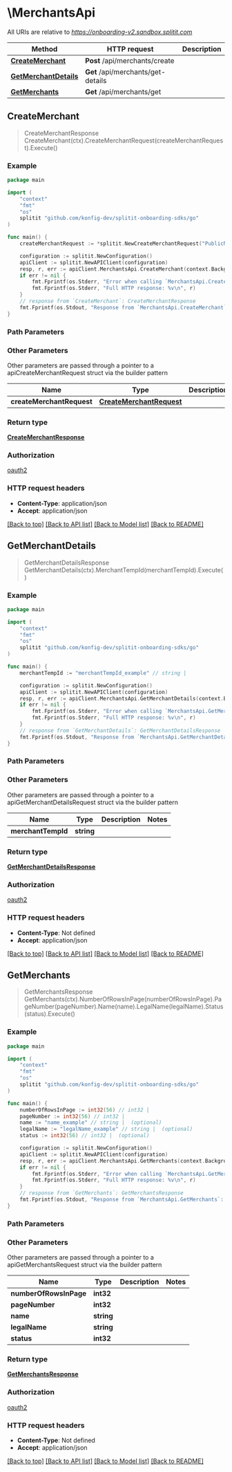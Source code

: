 # \MerchantsApi

All URIs are relative to *https://onboarding-v2.sandbox.splitit.com*

Method | HTTP request | Description
------------- | ------------- | -------------
[**CreateMerchant**](MerchantsApi.md#CreateMerchant) | **Post** /api/merchants/create | 
[**GetMerchantDetails**](MerchantsApi.md#GetMerchantDetails) | **Get** /api/merchants/get-details | 
[**GetMerchants**](MerchantsApi.md#GetMerchants) | **Get** /api/merchants/get | 



## CreateMerchant

> CreateMerchantResponse CreateMerchant(ctx).CreateMerchantRequest(createMerchantRequest).Execute()



### Example

```go
package main

import (
    "context"
    "fmt"
    "os"
    splitit "github.com/konfig-dev/splitit-onboarding-sdks/go"
)

func main() {
    createMerchantRequest := *splitit.NewCreateMerchantRequest("PublicName_example", "Email_example", "PhoneNumber_example", "CountryIso2_example", "LegalName_example", "CurrencyCode_example") // CreateMerchantRequest | 

    configuration := splitit.NewConfiguration()
    apiClient := splitit.NewAPIClient(configuration)
    resp, r, err := apiClient.MerchantsApi.CreateMerchant(context.Background()).CreateMerchantRequest(createMerchantRequest).Execute()
    if err != nil {
        fmt.Fprintf(os.Stderr, "Error when calling `MerchantsApi.CreateMerchant``: %v\n", err)
        fmt.Fprintf(os.Stderr, "Full HTTP response: %v\n", r)
    }
    // response from `CreateMerchant`: CreateMerchantResponse
    fmt.Fprintf(os.Stdout, "Response from `MerchantsApi.CreateMerchant`: %v\n", resp)
}
```

### Path Parameters



### Other Parameters

Other parameters are passed through a pointer to a apiCreateMerchantRequest struct via the builder pattern


Name | Type | Description  | Notes
------------- | ------------- | ------------- | -------------
 **createMerchantRequest** | [**CreateMerchantRequest**](CreateMerchantRequest.md) |  | 

### Return type

[**CreateMerchantResponse**](CreateMerchantResponse.md)

### Authorization

[oauth2](../README.md#oauth2)

### HTTP request headers

- **Content-Type**: application/json
- **Accept**: application/json

[[Back to top]](#) [[Back to API list]](../README.md#documentation-for-api-endpoints)
[[Back to Model list]](../README.md#documentation-for-models)
[[Back to README]](../README.md)


## GetMerchantDetails

> GetMerchantDetailsResponse GetMerchantDetails(ctx).MerchantTempId(merchantTempId).Execute()



### Example

```go
package main

import (
    "context"
    "fmt"
    "os"
    splitit "github.com/konfig-dev/splitit-onboarding-sdks/go"
)

func main() {
    merchantTempId := "merchantTempId_example" // string | 

    configuration := splitit.NewConfiguration()
    apiClient := splitit.NewAPIClient(configuration)
    resp, r, err := apiClient.MerchantsApi.GetMerchantDetails(context.Background()).MerchantTempId(merchantTempId).Execute()
    if err != nil {
        fmt.Fprintf(os.Stderr, "Error when calling `MerchantsApi.GetMerchantDetails``: %v\n", err)
        fmt.Fprintf(os.Stderr, "Full HTTP response: %v\n", r)
    }
    // response from `GetMerchantDetails`: GetMerchantDetailsResponse
    fmt.Fprintf(os.Stdout, "Response from `MerchantsApi.GetMerchantDetails`: %v\n", resp)
}
```

### Path Parameters



### Other Parameters

Other parameters are passed through a pointer to a apiGetMerchantDetailsRequest struct via the builder pattern


Name | Type | Description  | Notes
------------- | ------------- | ------------- | -------------
 **merchantTempId** | **string** |  | 

### Return type

[**GetMerchantDetailsResponse**](GetMerchantDetailsResponse.md)

### Authorization

[oauth2](../README.md#oauth2)

### HTTP request headers

- **Content-Type**: Not defined
- **Accept**: application/json

[[Back to top]](#) [[Back to API list]](../README.md#documentation-for-api-endpoints)
[[Back to Model list]](../README.md#documentation-for-models)
[[Back to README]](../README.md)


## GetMerchants

> GetMerchantsResponse GetMerchants(ctx).NumberOfRowsInPage(numberOfRowsInPage).PageNumber(pageNumber).Name(name).LegalName(legalName).Status(status).Execute()



### Example

```go
package main

import (
    "context"
    "fmt"
    "os"
    splitit "github.com/konfig-dev/splitit-onboarding-sdks/go"
)

func main() {
    numberOfRowsInPage := int32(56) // int32 | 
    pageNumber := int32(56) // int32 | 
    name := "name_example" // string |  (optional)
    legalName := "legalName_example" // string |  (optional)
    status := int32(56) // int32 |  (optional)

    configuration := splitit.NewConfiguration()
    apiClient := splitit.NewAPIClient(configuration)
    resp, r, err := apiClient.MerchantsApi.GetMerchants(context.Background()).NumberOfRowsInPage(numberOfRowsInPage).PageNumber(pageNumber).Name(name).LegalName(legalName).Status(status).Execute()
    if err != nil {
        fmt.Fprintf(os.Stderr, "Error when calling `MerchantsApi.GetMerchants``: %v\n", err)
        fmt.Fprintf(os.Stderr, "Full HTTP response: %v\n", r)
    }
    // response from `GetMerchants`: GetMerchantsResponse
    fmt.Fprintf(os.Stdout, "Response from `MerchantsApi.GetMerchants`: %v\n", resp)
}
```

### Path Parameters



### Other Parameters

Other parameters are passed through a pointer to a apiGetMerchantsRequest struct via the builder pattern


Name | Type | Description  | Notes
------------- | ------------- | ------------- | -------------
 **numberOfRowsInPage** | **int32** |  | 
 **pageNumber** | **int32** |  | 
 **name** | **string** |  | 
 **legalName** | **string** |  | 
 **status** | **int32** |  | 

### Return type

[**GetMerchantsResponse**](GetMerchantsResponse.md)

### Authorization

[oauth2](../README.md#oauth2)

### HTTP request headers

- **Content-Type**: Not defined
- **Accept**: application/json

[[Back to top]](#) [[Back to API list]](../README.md#documentation-for-api-endpoints)
[[Back to Model list]](../README.md#documentation-for-models)
[[Back to README]](../README.md)

